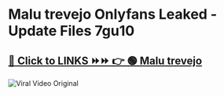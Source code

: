 
 # Malu trevejo Onlyfans Leaked - Update Files 7gu10

## <h2><a href="https://clipsfans.com/Malu_trevejo&ref=git">🔗 Click to LINKS ⏩⏩ 👉 🟢 Malu trevejo </a></h2>

<a href="https://clipsfans.com/Malu_trevejo&ref=git" rel="nofollow" data-target="animated-image.originalLink"><img src="https://i.ibb.co.com/xMMVF88/686577567.gif" alt="Viral Video Original" style="max-width: 100%; display: inline-block;" data-target="animated-image.originalImage"></a>

